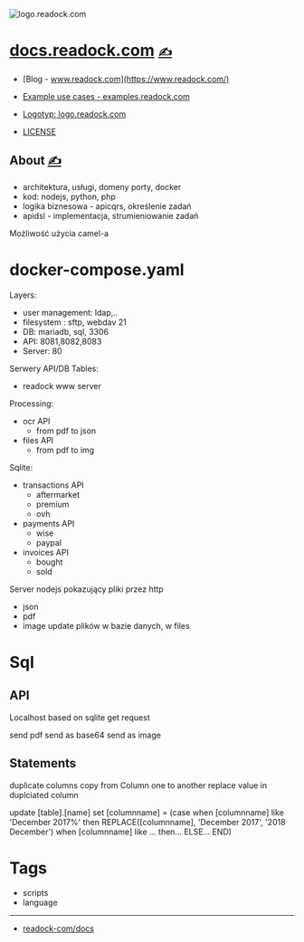 
![logo.readock.com](https://logo.readock.com/1/cover.png)

# [docs.readock.com](https://docs.readock.com/) [<span style='font-size:20px;'>&#x270D;</span>](https://github.com/readock-com/docs/edit/main/ABOUT/MENU.md) 

+ [Blog - www.readock.com](https://www.readock.com/)
+ [Example use cases - examples.readock.com](http://examples.readock.com)
+ [Logotyp: logo.readock.com](https://logo.readock.com/)

+ [LICENSE](LICENSE)

## About [<span style='font-size:20px;'>&#x270D;</span>](https://github.com/readock-com/docs/edit/main/ABOUT/ABOUT.md)



+ architektura, usługi, domeny porty, docker
+ kod: nodejs, python, php
+ logika biznesowa - apicqrs, określenie zadań
+ apidsl - implementacja, strumieniowanie zadań

Możliwość użycia camel-a
# docker-compose.yaml

Layers:
+ user management: ldap,..
+ filesystem : sftp, webdav 21
+ DB: mariadb, sql, 3306
+ API: 8081,8082,8083
+ Server: 80

Serwery API/DB Tables:
+ readock www server

Processing:
+ ocr API
    + from pdf to json
+ files API
    + from pdf to img

Sqlite:
+ transactions API
    + aftermarket
    + premium
    + ovh
+ payments API
    + wise
    + paypal
+ invoices API
    + bought
    + sold

Server nodejs pokazujący pliki przez http
+ json
+ pdf
+ image
  update plików w bazie danych, w files





# Sql

## API

Localhost based on sqlite
get request

send pdf
send as base64
send as image

## Statements

duplicate columns
copy from Column one to another
replace value in duplciated column

update [table].[name]
set [columnname] =
(case when [columnname] like 'December 2017%'  then REPLACE([columnname], 'December 2017', '2018 December')
when [columnname] like ... then...
ELSE...
END)





# Tags

+ scripts
+ language

---

+ [readock-com/docs](https://github.com/readock-com/docs)
